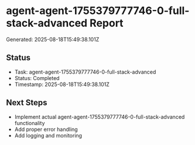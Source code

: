 # agent-agent-1755379777746-0-full-stack-advanced Report

Generated: 2025-08-18T15:49:38.101Z

## Status
- Task: agent-agent-1755379777746-0-full-stack-advanced
- Status: Completed
- Timestamp: 2025-08-18T15:49:38.101Z

## Next Steps
- Implement actual agent-agent-1755379777746-0-full-stack-advanced functionality
- Add proper error handling
- Add logging and monitoring
